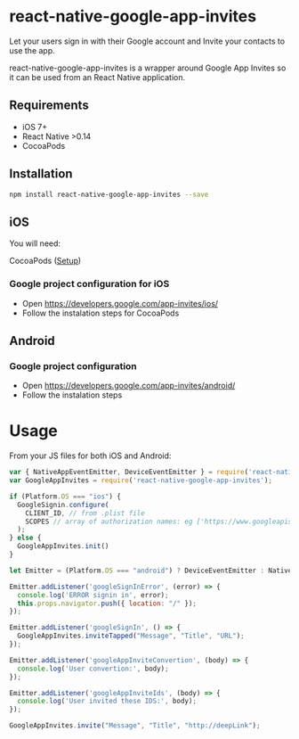 # react-native-google-app-invites
Let your users sign in with their Google account and Invite your
contacts to use the app.

react-native-google-app-invites is a wrapper around Google App Invites so it can be used from an React Native application.

## Requirements

- iOS 7+
- React Native >0.14
- CocoaPods

## Installation

```bash
npm install react-native-google-app-invites --save
```

## iOS

You will need:

CocoaPods ([Setup](https://guides.cocoapods.org/using/getting-started.html#installation))

### Google project configuration for iOS

- Open https://developers.google.com/app-invites/ios/
- Follow the instalation steps for CocoaPods

## Android

### Google project configuration

- Open https://developers.google.com/app-invites/android/
- Follow the instalation steps


# Usage

From your JS files for both iOS and Android:

```js
var { NativeAppEventEmitter, DeviceEventEmitter } = require('react-native');
var GoogleAppInvites = require('react-native-google-app-invites');

if (Platform.OS === "ios") {
  GoogleSignin.configure(
    CLIENT_ID, // from .plist file
    SCOPES // array of authorization names: eg ['https://www.googleapis.com/auth/plus.login']
  );
} else {
  GoogleAppInvites.init()
}

let Emitter = (Platform.OS === "android") ? DeviceEventEmitter : NativeAppEventEmitter;

Emitter.addListener('googleSignInError', (error) => {
  console.log('ERROR signin in', error);
  this.props.navigator.push({ location: "/" });
});

Emitter.addListener('googleSignIn', () => {
  GoogleAppInvites.inviteTapped("Message", "Title", "URL");
});

Emitter.addListener('googleAppInviteConvertion', (body) => {
  console.log('User convertion:', body);
});

Emitter.addListener('googleAppInviteIds', (body) => {
  console.log('User invited these IDS:', body);
});

GoogleAppInvites.invite("Message", "Title", "http://deepLink");
```

